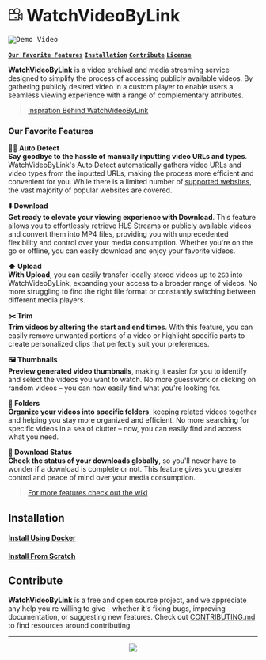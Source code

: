 <h1>
  <img src="./client/images/favicon/favicon.png" alt="WatchVideoByLink logo left" width="30"/>
  <big><strong>WatchVideoByLink</strong></big>
</h1>

<kbd><img src="./media/demo.gif" title="Demo Video"/></kbd> 


[**`Our Favorite Features`**](#our-favorite-features)
[**`Installation`**](#installation)
[**`Contribute`**](#contribute)
[**`License`**](#license)

**WatchVideoByLink** is a video archival and media streaming service designed to simplify the process of accessing publicly available videos. By gathering publicly desired video in a custom player to enable users a seamless viewing experience with a range of complementary attributes.

> [Inspration Behind WatchVideoByLink](https://github.com/MohamedBakoush/WatchVideoByLink/wiki#why-watchvideobylink)


### Our Favorite Features

**🕵️‍♂️ Auto Detect** \
**Say goodbye to the hassle of manually inputting video URLs and types**. WatchVideoByLink's Auto Detect automatically gathers video URLs and video types from the inputted URLs, making the process more efficient and convenient for you. While there is a limited number of [supported websites](https://ytdl-org.github.io/youtube-dl/supportedsites.html), the vast majority of popular websites are covered.

**⬇️ Download** \
**Get ready to elevate your viewing experience with Download**. This feature allows you to effortlessly retrieve HLS Streams or publicly available videos and convert them into MP4 files, providing you with unprecedented flexibility and control over your media consumption. Whether you're on the go or offline, you can easily download and enjoy your favorite videos.

**⬆️ Upload** \
**With Upload**, you can easily transfer locally stored videos up to `2GB` into WatchVideoByLink, expanding your access to a broader range of videos. No more struggling to find the right file format or constantly switching between different media players.

**✂️ Trim** \
**Trim videos by altering the start and end times**. With this feature, you can easily remove unwanted portions of a video or highlight specific parts to create personalized clips that perfectly suit your preferences.

**🖼 Thumbnails** \
**Preview generated video thumbnails**, making it easier for you to identify and select the videos you want to watch. No more guesswork or clicking on random videos – you can now easily find what you're looking for.

**📂 Folders** \
**Organize your videos into specific folders**, keeping related videos together and helping you stay more organized and efficient. No more searching for specific videos in a sea of clutter – now, you can easily find and access what you need.

**🗿 Download Status** \
**Check the status of your downloads globally**, so you'll never have to wonder if a download is complete or not. This feature gives you greater control and peace of mind over your media consumption.


> [For more features check out the wiki](https://github.com/MohamedBakoush/WatchVideoByLink/wiki/Features)


## Installation  

#### [Install Using Docker](https://github.com/MohamedBakoush/WatchVideoByLink/wiki/Install-WatchVideoByLink#installing-locally-using-docker)

#### [Install From Scratch](https://github.com/MohamedBakoush/WatchVideoByLink/wiki/Install-WatchVideoByLink#installing-from-scratch)

## Contribute
**WatchVideoByLink** is a free and open source project, and we appreciate any help you're willing to give - whether it's fixing bugs, improving documentation, or suggesting new features. Check out [CONTRIBUTING.md](CONTRIBUTING.md) to find resources around contributing.

<hr/>

<p id="user-content-license" align="center">
  <a href="https://github.com/MohamedBakoush/WatchVideoByLink/blob/master/LICENSE"><img src="https://img.shields.io/badge/LICENSE-APACHE--2.0-green?style=for-the-badge" /></a>
</p>
